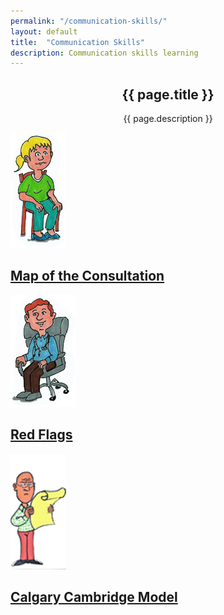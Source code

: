 ```yaml
---
permalink: "/communication-skills/"
layout: default
title:  "Communication Skills"
description: Communication skills learning
---
```


<section id="action" class="responsive">
        <div class="vertical-center">
             <div class="container">
                <div class="row">
                    <div class="action take-tour">
                            <center><h1 class="title">{{ page.title }}</h1>
                            <p>{{ page.description }}</p></center>
                    </div>
                </div>
            </div>
        </div>
   </section>

<section id="services">
        <div class="container">
            <div class="row">
                <div class="col-sm-4 text-center padding wow fadeIn" data-wow-duration="1000ms" data-wow-delay="600ms">
                    <div class="single-service">
                        <div class="wow scaleIn" data-wow-duration="500ms" data-wow-delay="600ms">
                          <a href="{{ '/map-of-the-consultation' }}"><img src="/img/people.png" alt="">
                        </div>
                        <h2>Map of the Consultation</h2>
                        <!--<p>Access our patient resources</p></a>-->
                    </div>
                </div>
                <div class="col-sm-4 text-center padding wow fadeIn" data-wow-duration="1000ms" data-wow-delay="300ms">
                    <div class="single-service">
                        <div class="wow scaleIn" data-wow-duration="500ms" data-wow-delay="300ms">
                            <a href="{{ '/red-flags' }}"><img src="/img/clinician.png" alt="">
                        </div>
                        <h2>Red Flags</h2>
                        <!--<p>Access our clinician resources</p></a>-->
                    </div>
                </div>
                <div class="col-sm-4 text-center padding wow fadeIn" data-wow-duration="1000ms" data-wow-delay="900ms">
                    <div class="single-service">
                        <div class="wow scaleIn" data-wow-duration="500ms" data-wow-delay="900ms">
                          <a href="{{ '/calgary-cambridge-model' }}"><img src="/img/disclaimer.png" alt="">
                        </div>
                        <h2>Calgary Cambridge Model</h2>
                        <!--<p>Read our disclaimer</p></a>-->
                    </div>
                </div>
            </div>
        </div>
    </section>
